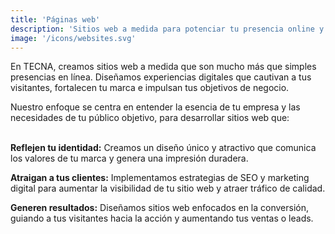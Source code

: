 ```yaml
---
title: 'Páginas web'
description: 'Sitios web a medida para potenciar tu presencia online y transformar tu negocio.'
image: '/icons/websites.svg'
---
```

En TECNA, creamos sitios web a medida que son mucho más que simples presencias en línea.  Diseñamos experiencias digitales que cautivan a tus visitantes, fortalecen tu marca e impulsan tus objetivos de negocio.   

Nuestro enfoque se centra en entender la esencia de tu empresa y las necesidades de tu público objetivo, para desarrollar sitios web que:
<br><br>

**Reflejen tu identidad:** Creamos un diseño único y atractivo que comunica los valores de tu marca y genera una impresión duradera.

**Atraigan a tus clientes:** Implementamos estrategias de SEO y marketing digital para aumentar la visibilidad de tu sitio web y atraer tráfico de calidad.

**Generen resultados:** Diseñamos sitios web enfocados en la conversión, guiando a tus visitantes hacia la acción y aumentando tus ventas o leads.